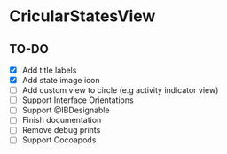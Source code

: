 # CricularStatesView

## TO-DO
- [x] Add title labels
- [x] Add state image icon
- [ ] Add custom view to circle (e.g activity indicator view)
- [ ] Support Interface Orientations
- [ ] Support @IBDesignable
- [ ] Finish documentation
- [ ] Remove debug prints
- [ ] Support Cocoapods
